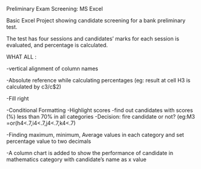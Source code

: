 
Preliminary Exam Screening: MS Excel

Basic Excel Project showing candidate screening for a bank preliminary test. 

The test has four sessions and candidates’ marks for each session is evaluated, and percentage is calculated.

WHAT ALL :

-vertical alignment of column names

-Absolute reference while calculating percentages (eg: result at cell H3 is calculated by c3/c$2)

-Fill right

-Conditional Formatting 
	-Highlight scores
	-find out candidates with scores (%) less than 70% in all categories
	-Decision: fire candidate or not? (eg:M3 =or(h4<.7,i4<.7,j4<.7,k4<.7)
  
-Finding maximum, minimum, Average values in each category and set percentage value to two decimals

-A column chart is added to show the performance of candidate in mathematics category
 with candidate’s name as x value


